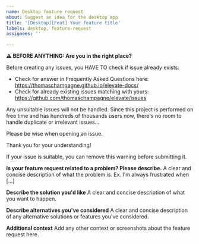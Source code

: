 ```yaml
---
name: Desktop feature request
about: Suggest an idea for the desktop app
title: '[Desktop][Feat] Your feature title'
labels: desktop, feature-request
assignees: ''

---
```


**⚠ BEFORE ANYTHING: Are you in the right place?**

Before creating any issues, you HAVE TO check if issue already exists:

* Check for answer in Frequently Asked Questions here: https://thomaschampagne.github.io/elevate-docs/
* Check for already existing issues matching with yours: https://github.com/thomaschampagne/elevate/issues

Any unsuitable issues will not be handled. Since this project is performed on free time and has hundreds
of thousands users now, there's no room to handle duplicate or irrelevant issues...

Please be wise when opening an issue.

Thank you for your understanding!

If your issue is suitable, you can remove this warning before submitting it.

**Is your feature request related to a problem? Please describe.**
A clear and concise description of what the problem is. Ex. I'm always frustrated when [...]

**Describe the solution you'd like**
A clear and concise description of what you want to happen.

**Describe alternatives you've considered**
A clear and concise description of any alternative solutions or features you've considered.

**Additional context**
Add any other context or screenshots about the feature request here.
